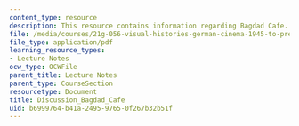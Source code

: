 ```yaml
---
content_type: resource
description: This resource contains information regarding Bagdad Cafe.
file: /media/courses/21g-056-visual-histories-german-cinema-1945-to-present-fall-2003/b6999764b41a249597650f267b32b51f_MIT21G_056F03_bagdad_cafe.pdf
file_type: application/pdf
learning_resource_types:
- Lecture Notes
ocw_type: OCWFile
parent_title: Lecture Notes
parent_type: CourseSection
resourcetype: Document
title: Discussion_Bagdad_Cafe
uid: b6999764-b41a-2495-9765-0f267b32b51f
---
```

